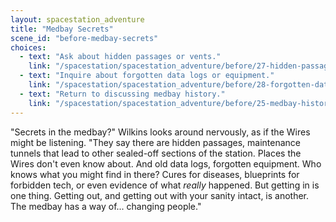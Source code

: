 ```yaml
---
layout: spacestation_adventure
title: "Medbay Secrets"
scene_id: "before-medbay-secrets"
choices:
  - text: "Ask about hidden passages or vents."
    link: "/spacestation/spacestation_adventure/before/27-hidden-passages"
  - text: "Inquire about forgotten data logs or equipment."
    link: "/spacestation/spacestation_adventure/before/28-forgotten-data"
  - text: "Return to discussing medbay history."
    link: "/spacestation/spacestation_adventure/before/25-medbay-history"
---
```


"Secrets in the medbay?" Wilkins looks around nervously, as if the Wires might be listening. "They say there are hidden passages, maintenance tunnels that lead to other sealed-off sections of the station. Places the Wires don't even know about. And old data logs, forgotten equipment. Who knows what you might find in there? Cures for diseases, blueprints for forbidden tech, or even evidence of what *really* happened. But getting in is one thing. Getting out, and getting out with your sanity intact, is another. The medbay has a way of... changing people."
